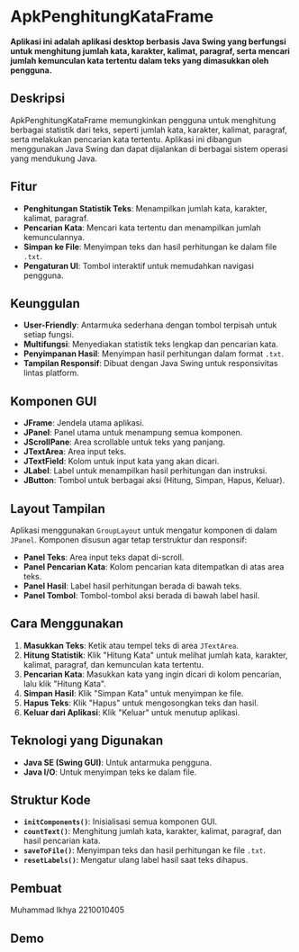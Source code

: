# ApkPenghitungKataFrame

**Aplikasi ini adalah aplikasi desktop berbasis Java Swing yang berfungsi untuk menghitung jumlah kata, karakter, kalimat, paragraf, serta mencari jumlah kemunculan kata tertentu dalam teks yang dimasukkan oleh pengguna.**

## Deskripsi
ApkPenghitungKataFrame memungkinkan pengguna untuk menghitung berbagai statistik dari teks, seperti jumlah kata, karakter, kalimat, paragraf, serta melakukan pencarian kata tertentu. Aplikasi ini dibangun menggunakan Java Swing dan dapat dijalankan di berbagai sistem operasi yang mendukung Java.

## Fitur
- **Penghitungan Statistik Teks**: Menampilkan jumlah kata, karakter, kalimat, paragraf.
- **Pencarian Kata**: Mencari kata tertentu dan menampilkan jumlah kemunculannya.
- **Simpan ke File**: Menyimpan teks dan hasil perhitungan ke dalam file `.txt`.
- **Pengaturan UI**: Tombol interaktif untuk memudahkan navigasi pengguna.

## Keunggulan
- **User-Friendly**: Antarmuka sederhana dengan tombol terpisah untuk setiap fungsi.
- **Multifungsi**: Menyediakan statistik teks lengkap dan pencarian kata.
- **Penyimpanan Hasil**: Menyimpan hasil perhitungan dalam format `.txt`.
- **Tampilan Responsif**: Dibuat dengan Java Swing untuk responsivitas lintas platform.

## Komponen GUI
- **JFrame**: Jendela utama aplikasi.
- **JPanel**: Panel utama untuk menampung semua komponen.
- **JScrollPane**: Area scrollable untuk teks yang panjang.
- **JTextArea**: Area input teks.
- **JTextField**: Kolom untuk input kata yang akan dicari.
- **JLabel**: Label untuk menampilkan hasil perhitungan dan instruksi.
- **JButton**: Tombol untuk berbagai aksi (Hitung, Simpan, Hapus, Keluar).

## Layout Tampilan
Aplikasi menggunakan `GroupLayout` untuk mengatur komponen di dalam `JPanel`. Komponen disusun agar tetap terstruktur dan responsif:
- **Panel Teks**: Area input teks dapat di-scroll.
- **Panel Pencarian Kata**: Kolom pencarian kata ditempatkan di atas area teks.
- **Panel Hasil**: Label hasil perhitungan berada di bawah teks.
- **Panel Tombol**: Tombol-tombol aksi berada di bawah label hasil.

## Cara Menggunakan
1. **Masukkan Teks**: Ketik atau tempel teks di area `JTextArea`.
2. **Hitung Statistik**: Klik "Hitung Kata" untuk melihat jumlah kata, karakter, kalimat, paragraf, dan kemunculan kata tertentu.
3. **Pencarian Kata**: Masukkan kata yang ingin dicari di kolom pencarian, lalu klik "Hitung Kata".
4. **Simpan Hasil**: Klik "Simpan Kata" untuk menyimpan ke file.
5. **Hapus Teks**: Klik "Hapus" untuk mengosongkan teks dan hasil.
6. **Keluar dari Aplikasi**: Klik "Keluar" untuk menutup aplikasi.

## Teknologi yang Digunakan
- **Java SE (Swing GUI)**: Untuk antarmuka pengguna.
- **Java I/O**: Untuk menyimpan teks ke dalam file.

## Struktur Kode
- **`initComponents()`**: Inisialisasi semua komponen GUI.
- **`countText()`**: Menghitung jumlah kata, karakter, kalimat, paragraf, dan hasil pencarian kata.
- **`saveToFile()`**: Menyimpan teks dan hasil perhitungan ke file `.txt`.
- **`resetLabels()`**: Mengatur ulang label hasil saat teks dihapus.

## Pembuat
Muhammad Ikhya 2210010405

## Demo




